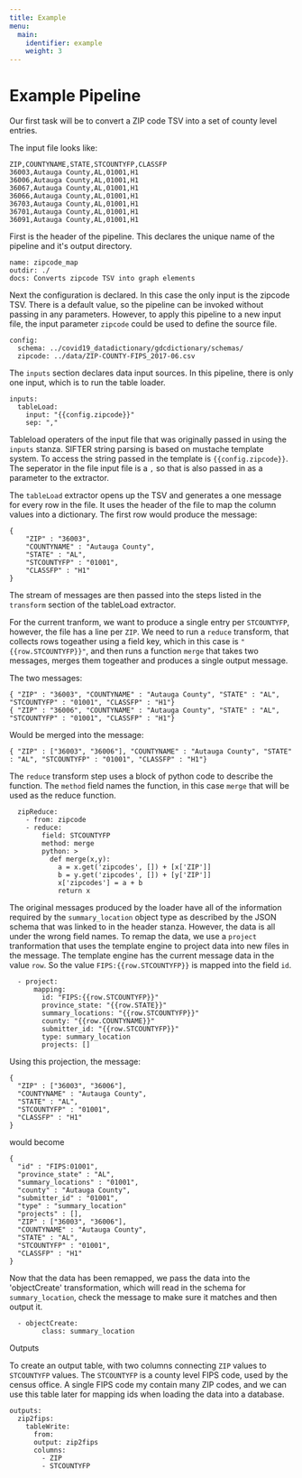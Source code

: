 ```yaml
---
title: Example
menu:
  main:
    identifier: example
    weight: 3
---
```



# Example Pipeline
Our first task will be to convert a ZIP code TSV into a set of county level
entries.

The input file looks like:

```
ZIP,COUNTYNAME,STATE,STCOUNTYFP,CLASSFP
36003,Autauga County,AL,01001,H1
36006,Autauga County,AL,01001,H1
36067,Autauga County,AL,01001,H1
36066,Autauga County,AL,01001,H1
36703,Autauga County,AL,01001,H1
36701,Autauga County,AL,01001,H1
36091,Autauga County,AL,01001,H1
```

First is the header of the pipeline. This declares the
unique name of the pipeline and it's output directory.

```
name: zipcode_map
outdir: ./
docs: Converts zipcode TSV into graph elements
```

Next the configuration is declared. In this case the only input is the zipcode TSV.
There is a default value, so the pipeline can be invoked without passing in
any parameters. However, to apply this pipeline to a new input file, the
input parameter `zipcode` could be used to define the source file.

```
config:
  schema: ../covid19_datadictionary/gdcdictionary/schemas/
  zipcode: ../data/ZIP-COUNTY-FIPS_2017-06.csv
```

The `inputs` section declares data input sources. In this pipeline, there is 
only one input, which is to run the table loader. 
```
inputs:
  tableLoad:
    input: "{{config.zipcode}}"
    sep: ","
```

Tableload operaters of the input file that was originally passed in using the
`inputs` stanza. SIFTER string parsing is based on mustache template system.
To access the string passed in the template is `{{config.zipcode}}`.
The seperator in the file input file is a `,` so that is also passed in as a
parameter to the extractor.


The `tableLoad` extractor opens up the TSV and generates a one message for
every row in the file. It uses the header of the file to map the column values
into a dictionary. The first row would produce the message:

```
{
    "ZIP" : "36003",
    "COUNTYNAME" : "Autauga County",
    "STATE" : "AL",
    "STCOUNTYFP" : "01001",
    "CLASSFP" : "H1"
}
```

The stream of messages are then passed into the steps listed in the `transform`
section of the tableLoad extractor.

For the current tranform, we want to produce a single entry per `STCOUNTYFP`,
however, the file has a line per `ZIP`. We need to run a `reduce` transform,
that collects rows togeather using a field key, which in this case is `"{{row.STCOUNTYFP}}"`,
and then runs a function `merge` that takes two messages, merges them togeather
and produces a single output message.

The two messages:

```
{ "ZIP" : "36003", "COUNTYNAME" : "Autauga County", "STATE" : "AL", "STCOUNTYFP" : "01001", "CLASSFP" : "H1"}
{ "ZIP" : "36006", "COUNTYNAME" : "Autauga County", "STATE" : "AL", "STCOUNTYFP" : "01001", "CLASSFP" : "H1"}
```

Would be merged into the message:

```
{ "ZIP" : ["36003", "36006"], "COUNTYNAME" : "Autauga County", "STATE" : "AL", "STCOUNTYFP" : "01001", "CLASSFP" : "H1"}
```

The `reduce` transform step uses a block of python code to describe the function.
The `method` field names the function, in this case `merge` that will be used
as the reduce function.

```
  zipReduce:
    - from: zipcode
    - reduce:
        field: STCOUNTYFP
        method: merge
        python: >
          def merge(x,y):
            a = x.get('zipcodes', []) + [x['ZIP']]
            b = y.get('zipcodes', []) + [y['ZIP']]
            x['zipcodes'] = a + b
            return x
```

The original messages produced by the loader have all of the information required
by the `summary_location` object type as described by the JSON schema that was linked
to in the header stanza. However, the data is all under the wrong field names.
To remap the data, we use a `project` tranformation that uses the template engine
to project data into new files in the message. The template engine has the current
message data in the value `row`. So the value
`FIPS:{{row.STCOUNTYFP}}` is mapped into the field `id`.

```
  - project:
      mapping:
        id: "FIPS:{{row.STCOUNTYFP}}"
        province_state: "{{row.STATE}}"
        summary_locations: "{{row.STCOUNTYFP}}"
        county: "{{row.COUNTYNAME}}"
        submitter_id: "{{row.STCOUNTYFP}}"
        type: summary_location
        projects: []
```

Using this projection, the message:

```
{
  "ZIP" : ["36003", "36006"],
  "COUNTYNAME" : "Autauga County",
  "STATE" : "AL",
  "STCOUNTYFP" : "01001",
  "CLASSFP" : "H1"
}
```

would become

```
{
  "id" : "FIPS:01001",
  "province_state" : "AL",
  "summary_locations" : "01001",
  "county" : "Autauga County",
  "submitter_id" : "01001",
  "type" : "summary_location"
  "projects" : [],
  "ZIP" : ["36003", "36006"],
  "COUNTYNAME" : "Autauga County",
  "STATE" : "AL",
  "STCOUNTYFP" : "01001",
  "CLASSFP" : "H1"
}
```

Now that the data has been remapped, we pass the data into the 'objectCreate'
transformation, which will read in the schema for `summary_location`, check the
message to make sure it matches and then output it.

```
  - objectCreate:
        class: summary_location
```


Outputs

To create an output table, with two columns connecting
`ZIP` values to `STCOUNTYFP` values. The `STCOUNTYFP` is a county level FIPS
code, used by the census office. A single FIPS code my contain many ZIP codes,
and we can use this table later for mapping ids when loading the data into a database.

```
outputs:
  zip2fips:
    tableWrite:
      from: 
      output: zip2fips
      columns:
        - ZIP
        - STCOUNTYFP
```
